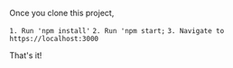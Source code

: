 Once you clone this project,

`1. Run 'npm install'`
`2. Run 'npm start;`
`3. Navigate to https://localhost:3000`

That's it!
